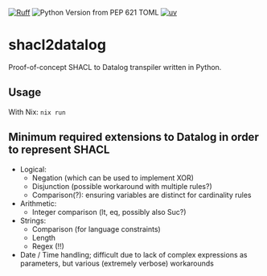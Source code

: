 [![Ruff](https://github.com/poppy-io/shacl2datalog/actions/workflows/ruff.yml/badge.svg)](https://github.com/poppy-io/shacl2datalog/actions/workflows/ruff.yml)
![Python Version from PEP 621 TOML](https://img.shields.io/python/required-version-toml?tomlFilePath=https%3A%2F%2Fraw.githubusercontent.com%2Fpoppy-io%2FSHACLog%2Frefs%2Fheads%2Fmain%2Fpyproject.toml)
[![uv](https://img.shields.io/endpoint?url=https://raw.githubusercontent.com/astral-sh/uv/main/assets/badge/v0.json)](https://github.com/astral-sh/uv)

# shacl2datalog
Proof-of-concept SHACL to Datalog transpiler written in Python.

## Usage
With Nix:
```nix run```

## Minimum required extensions to Datalog in order to represent SHACL
- Logical:
  - Negation (which can be used to implement XOR)
  - Disjunction (possible workaround with multiple rules?)
  - Comparison(?): ensuring variables are distinct for cardinality rules
- Arithmetic:
  - Integer comparison (lt, eq, possibly also Suc?)
- Strings:
  - Comparison (for language constraints)
  - Length
  - Regex (!!)
- Date / Time handling; difficult due to lack of complex expressions as parameters, but various (extremely verbose)
workarounds

